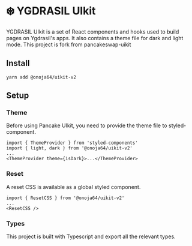 # ❄️ YGDRASIL UIkit

YGDRASIL UIkit is a set of React components and hooks used to build pages on Ygdrasil's apps. It also contains a theme file for dark and light mode.
This project is fork from pancakeswap-uikit

## Install

`yarn add @onoja64/uikit-v2`

## Setup

### Theme

Before using Pancake UIkit, you need to provide the theme file to styled-component.

```
import { ThemeProvider } from 'styled-components'
import { light, dark } from '@onoja64/uikit-v2'
...
<ThemeProvider theme={isDark}>...</ThemeProvider>
```

### Reset

A reset CSS is available as a global styled component.

```
import { ResetCSS } from '@onoja64/uikit-v2'
...
<ResetCSS />
```

### Types

This project is built with Typescript and export all the relevant types.
